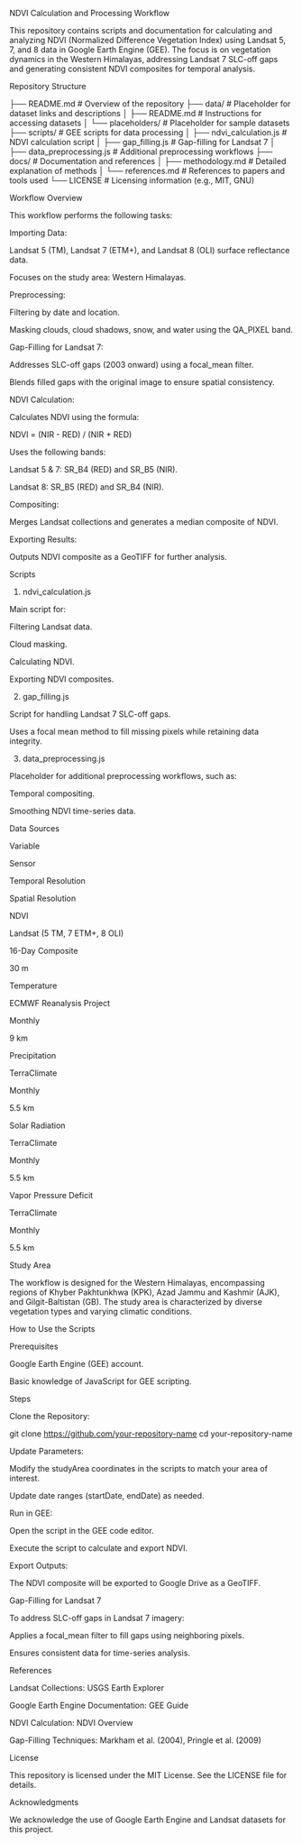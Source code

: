 NDVI Calculation and Processing Workflow

This repository contains scripts and documentation for calculating and analyzing NDVI (Normalized Difference Vegetation Index) using Landsat 5, 7, and 8 data in Google Earth Engine (GEE). The focus is on vegetation dynamics in the Western Himalayas, addressing Landsat 7 SLC-off gaps and generating consistent NDVI composites for temporal analysis.

Repository Structure

├── README.md          # Overview of the repository
├── data/              # Placeholder for dataset links and descriptions
│   ├── README.md      # Instructions for accessing datasets
│   └── placeholders/  # Placeholder for sample datasets
├── scripts/           # GEE scripts for data processing
│   ├── ndvi_calculation.js      # NDVI calculation script
│   ├── gap_filling.js           # Gap-filling for Landsat 7
│   ├── data_preprocessing.js    # Additional preprocessing workflows
├── docs/              # Documentation and references
│   ├── methodology.md # Detailed explanation of methods
│   └── references.md  # References to papers and tools used
└── LICENSE            # Licensing information (e.g., MIT, GNU)

Workflow Overview

This workflow performs the following tasks:

Importing Data:

Landsat 5 (TM), Landsat 7 (ETM+), and Landsat 8 (OLI) surface reflectance data.

Focuses on the study area: Western Himalayas.

Preprocessing:

Filtering by date and location.

Masking clouds, cloud shadows, snow, and water using the QA_PIXEL band.

Gap-Filling for Landsat 7:

Addresses SLC-off gaps (2003 onward) using a focal_mean filter.

Blends filled gaps with the original image to ensure spatial consistency.

NDVI Calculation:

Calculates NDVI using the formula:

NDVI = (NIR - RED) / (NIR + RED)

Uses the following bands:

Landsat 5 & 7: SR_B4 (RED) and SR_B5 (NIR).

Landsat 8: SR_B5 (RED) and SR_B4 (NIR).

Compositing:

Merges Landsat collections and generates a median composite of NDVI.

Exporting Results:

Outputs NDVI composite as a GeoTIFF for further analysis.

Scripts

1. ndvi_calculation.js

Main script for:

Filtering Landsat data.

Cloud masking.

Calculating NDVI.

Exporting NDVI composites.

2. gap_filling.js

Script for handling Landsat 7 SLC-off gaps.

Uses a focal mean method to fill missing pixels while retaining data integrity.

3. data_preprocessing.js

Placeholder for additional preprocessing workflows, such as:

Temporal compositing.

Smoothing NDVI time-series data.

Data Sources

Variable

Sensor

Temporal Resolution

Spatial Resolution

NDVI

Landsat (5 TM, 7 ETM+, 8 OLI)

16-Day Composite

30 m

Temperature

ECMWF Reanalysis Project

Monthly

9 km

Precipitation

TerraClimate

Monthly

5.5 km

Solar Radiation

TerraClimate

Monthly

5.5 km

Vapor Pressure Deficit

TerraClimate

Monthly

5.5 km

Study Area

The workflow is designed for the Western Himalayas, encompassing regions of Khyber Pakhtunkhwa (KPK), Azad Jammu and Kashmir (AJK), and Gilgit-Baltistan (GB). The study area is characterized by diverse vegetation types and varying climatic conditions.

How to Use the Scripts

Prerequisites

Google Earth Engine (GEE) account.

Basic knowledge of JavaScript for GEE scripting.

Steps

Clone the Repository:

git clone https://github.com/your-repository-name
cd your-repository-name

Update Parameters:

Modify the studyArea coordinates in the scripts to match your area of interest.

Update date ranges (startDate, endDate) as needed.

Run in GEE:

Open the script in the GEE code editor.

Execute the script to calculate and export NDVI.

Export Outputs:

The NDVI composite will be exported to Google Drive as a GeoTIFF.

Gap-Filling for Landsat 7

To address SLC-off gaps in Landsat 7 imagery:

Applies a focal_mean filter to fill gaps using neighboring pixels.

Ensures consistent data for time-series analysis.

References

Landsat Collections: USGS Earth Explorer

Google Earth Engine Documentation: GEE Guide

NDVI Calculation: NDVI Overview

Gap-Filling Techniques: Markham et al. (2004), Pringle et al. (2009)

License

This repository is licensed under the MIT License. See the LICENSE file for details.

Acknowledgments

We acknowledge the use of Google Earth Engine and Landsat datasets for this project.

